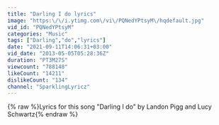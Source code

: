```yaml
---
title: "Darling I do lyrics"
image: "https:\/\/i.ytimg.com\/vi\/PQNedYPtsyM\/hqdefault.jpg"
vid_id: "PQNedYPtsyM"
categories: "Music"
tags: ["Darling","do","lyrics"]
date: "2021-09-11T14:06:31+03:00"
vid_date: "2013-05-05T05:28:36Z"
duration: "PT3M27S"
viewcount: "788148"
likeCount: "14211"
dislikeCount: "134"
channel: "SparklingLyricz"
---
```

{% raw %}Lyrics for this song &quot;Darling I do&quot; by Landon Pigg and Lucy Schwartz{% endraw %}

